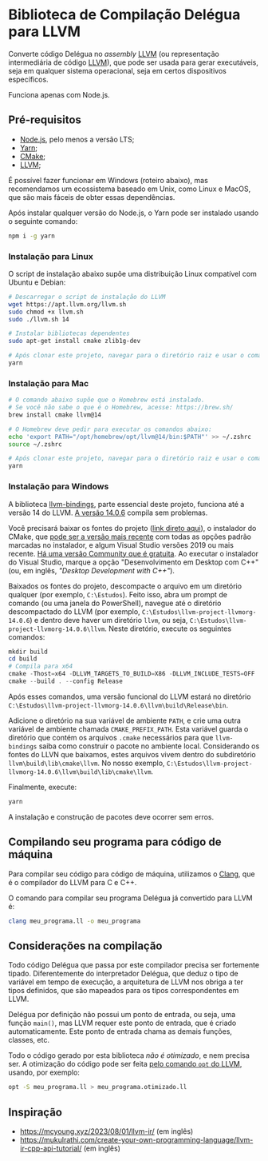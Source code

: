 # Biblioteca de Compilação Delégua para LLVM

Converte código Delégua no _assembly_ [LLVM](https://pt.wikipedia.org/wiki/LLVM) (ou representação intermediária de código [LLVM](https://pt.wikipedia.org/wiki/LLVM)), que pode ser usada para gerar executáveis, seja em qualquer sistema operacional, seja em certos dispositivos específicos. 

Funciona apenas com Node.js.

## Pré-requisitos

- [Node.js](https://nodejs.org/pt), pelo menos a versão LTS;
- [Yarn](https://yarnpkg.com/);
- [CMake](https://cmake.org/);
- [LLVM](https://llvm.org/);

É possível fazer funcionar em Windows (roteiro abaixo), mas recomendamos um ecossistema baseado em Unix, como Linux e MacOS, que são mais fáceis de obter essas dependências.

Após instalar qualquer versão do Node.js, o Yarn pode ser instalado usando o seguinte comando:

```sh
npm i -g yarn
```

### Instalação para Linux

O script de instalação abaixo supõe uma distribuição Linux compatível com Ubuntu e Debian:

```sh
# Descarregar o script de instalação do LLVM
wget https://apt.llvm.org/llvm.sh
sudo chmod +x llvm.sh
sudo ./llvm.sh 14

# Instalar bibliotecas dependentes
sudo apt-get install cmake zlib1g-dev

# Após clonar este projeto, navegar para o diretório raiz e usar o comando
yarn
```

### Instalação para Mac

```sh
# O comando abaixo supõe que o Homebrew está instalado.
# Se você não sabe o que é o Homebrew, acesse: https://brew.sh/
brew install cmake llvm@14

# O Homebrew deve pedir para executar os comandos abaixo:
echo 'export PATH="/opt/homebrew/opt/llvm@14/bin:$PATH"' >> ~/.zshrc
source ~/.zshrc

# Após clonar este projeto, navegar para o diretório raiz e usar o comando
yarn
```

### Instalação para Windows

A biblioteca [llvm-bindings](https://github.com/ApsarasX/llvm-bindings), parte essencial deste projeto, funciona até a versão 14 do LLVM. [A versão 14.0.6](https://github.com/llvm/llvm-project/releases/tag/llvmorg-14.0.6) compila sem problemas. 

Você precisará baixar os fontes do projeto ([link direto aqui](https://github.com/llvm/llvm-project/archive/refs/tags/llvmorg-14.0.6.zip)), o instalador do CMake, que [pode ser a versão mais recente](https://cmake.org/download/) com todas as opções padrão marcadas no instalador, e algum Visual Studio versões 2019 ou mais recente. [Há uma versão Community que é gratuita](https://visualstudio.microsoft.com/vs/community/). Ao executar o instalador do Visual Studio, marque a opção "Desenvolvimento em Desktop com C++" (ou, em inglês, _"Desktop Development with C++"_). 

Baixados os fontes do projeto, descompacte o arquivo em um diretório qualquer (por exemplo, `C:\Estudos`). Feito isso, abra um prompt de comando (ou uma janela do PowerShell), navegue até o diretório descompactado do LLVM (por exemplo, `C:\Estudos\llvm-project-llvmorg-14.0.6`) e dentro deve haver um diretório `llvm`, ou seja, `C:\Estudos\llvm-project-llvmorg-14.0.6\llvm`. Neste diretório, execute os seguintes comandos:

```powershell
mkdir build
cd build
# Compila para x64
cmake -Thost=x64 -DLLVM_TARGETS_TO_BUILD=X86 -DLLVM_INCLUDE_TESTS=OFF ..
cmake --build . --config Release
```

Após esses comandos, uma versão funcional do LLVM estará no diretório `C:\Estudos\llvm-project-llvmorg-14.0.6\llvm\build\Release\bin`. 

Adicione o diretório na sua variável de ambiente `PATH`, e crie uma outra variável de ambiente chamada `CMAKE_PREFIX_PATH`. Esta variável guarda o diretório que contém os arquivos `.cmake` necessários para que `llvm-bindings` saiba como construir o pacote no ambiente local. Considerando os fontes do LLVN que baixamos, estes arquivos vivem dentro do subdiretório `llvm\build\lib\cmake\llvm`. No nosso exemplo, `C:\Estudos\llvm-project-llvmorg-14.0.6\llvm\build\lib\cmake\llvm`. 

Finalmente, execute:

```powershell
yarn
```

A instalação e construção de pacotes deve ocorrer sem erros.

## Compilando seu programa para código de máquina

Para compilar seu código para código de máquina, utilizamos o [Clang](https://clang.llvm.org/), que é o compilador do LLVM para C e C++.

O comando para compilar seu programa Delégua já convertido para LLVM é:

```sh
clang meu_programa.ll -o meu_programa
```

## Considerações na compilação

Todo código Delégua que passa por este compilador precisa ser fortemente tipado. Diferentemente do interpretador Delégua, que deduz o tipo de variável em tempo de execução, a arquitetura de LLVM nos obriga a ter tipos definidos, que são mapeados para os tipos correspondentes em LLVM.

Delégua por definição não possui um ponto de entrada, ou seja, uma função `main()`, mas LLVM requer este ponto de entrada, que é criado automaticamente. Este ponto de entrada chama as demais funções, classes, etc.

Todo o código gerado por esta biblioteca _não é otimizado_, e nem precisa ser. A otimização do código pode ser feita [pelo comando `opt` do LLVM](https://llvm.org/docs/CommandGuide/opt.html), usando, por exemplo:

```sh
opt -S meu_programa.ll > meu_programa.otimizado.ll
```

## Inspiração

- https://mcyoung.xyz/2023/08/01/llvm-ir/ (em inglês)
- https://mukulrathi.com/create-your-own-programming-language/llvm-ir-cpp-api-tutorial/ (em inglês)